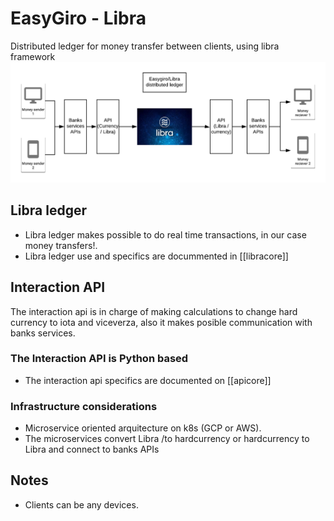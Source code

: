# EasyGiro - Libra

Distributed ledger for money transfer between clients, 
using libra framework  
<img src="./EasyGiroLibra.png">


## Libra ledger

* Libra ledger makes possible to do real time transactions, 
in our case money transfers!.  
* Libra ledger use and specifics are docummented in [[libracore]]

## Interaction API

The interaction api is in charge of making calculations to change hard currency to 
iota and viceverza, also it makes posible communication with banks services.  

### The Interaction API is Python based

* The interaction api specifics are documented on [[apicore]]

### Infrastructure considerations 

* Microservice oriented arquitecture on k8s (GCP or AWS).
* The microservices convert Libra /to hardcurrency or hardcurrency to Libra 
and connect to banks APIs


## Notes
* Clients can be any devices. 
